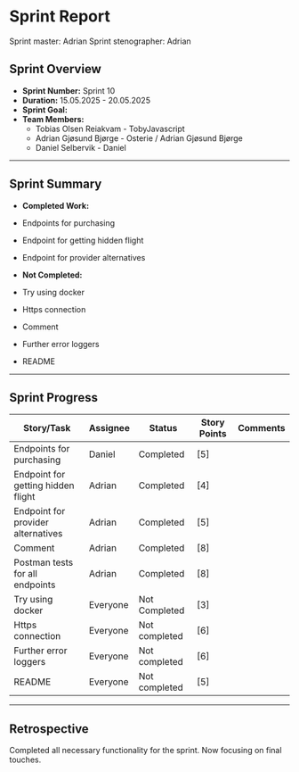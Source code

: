 # **Sprint Report**

Sprint master: Adrian
Sprint stenographer: Adrian

## **Sprint Overview**

- **Sprint Number:** Sprint 10
- **Duration:** 15.05.2025 - 20.05.2025
- **Sprint Goal:** 
- **Team Members:**
  - Tobias Olsen Reiakvam - TobyJavascript
  - Adrian Gjøsund Bjørge - Osterie / Adrian Gjøsund Bjørge
  - Daniel Selbervik - Daniel

---

## **Sprint Summary**

- **Completed Work:**
- Endpoints for purchasing
- Endpoint for getting hidden flight
- Endpoint for provider alternatives

- **Not Completed:**
- Try using docker
- Https connection
- Comment
- Further error loggers
- README


---

## **Sprint Progress**

| Story/Task                         | Assignee | Status        | Story Points | Comments |
| ---------------------------------- | -------- | ------------- | ------------ | -------- |
| Endpoints for purchasing           | Daniel   | Completed     | [5]          |          |
| Endpoint for getting hidden flight | Adrian   | Completed     | [4]          |          |
| Endpoint for provider alternatives | Adrian   | Completed     | [5]          |          |
| Comment                            | Adrian   | Completed     | [8]          |          |
| Postman tests for all endpoints    | Adrian   | Completed | [8]          |          |
| Try using docker                   | Everyone | Not Completed | [3]          |          |
| Https connection                   | Everyone | Not completed | [6]          |          |
| Further error loggers              | Everyone | Not completed | [6]          |          |
| README                             | Everyone | Not completed | [5]          |          |

---

## **Retrospective**
Completed all necessary functionality for the sprint. Now focusing on final touches.
